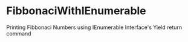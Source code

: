# FibbonaciWithIEnumerable
Printing Fibbonaci Numbers using IEnumerable Interface's Yield return command
